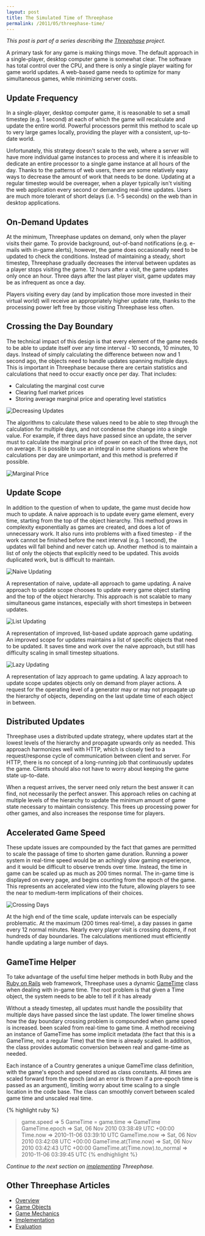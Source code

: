 ```yaml
---
layout: post
title: The Simulated Time of Threephase
permalink: /2011/05/threephase-time/
---
```


*This post is part of a series describing the [Threephase](/2011/05/threephase/)
project.*

A primary task for any game is making things move. The default approach in a
single-player, desktop computer game is somewhat clear. The software has total
control over the CPU, and there is only a single player waiting for game world
updates. A web-based game needs to optimize for many simultaneous games, while
minimizing server costs.

## Update Frequency

In a single-player, desktop computer game, it is reasonable to set a small
timestep (e.g. 1 second) at each of which the game will recalculate and update
the entire world. Powerful processors permit this method to scale up to very
large games locally, providing the player with a consistent, up-to-date world.

Unfortunately, this strategy doesn't scale to the web, where a server will have
more individual game instances to process and where it is infeasible to dedicate
an entire processor to a single game instance at all hours of the day. Thanks to
the patterns of web users, there are some relatively easy ways to decrease the
amount of work that needs to be done. Updating at a regular timestep would be
overeager, when a player typically isn't visiting the web application every
second or demanding real-time updates. Users are much more tolerant of short
delays (i.e. 1-5 seconds) on the web than in desktop applications.

## On-Demand Updates

At the minimum, Threephase updates on demand, only when the player visits their
game. To provide background, out-of-band notifications (e.g. e-mails with
in-game alerts), however, the game does occasionally need to be updated to check
the conditions. Instead of maintaining a steady, short timestep, Threephase
gradually decreases the interval between updates as a player stops visiting the
game. 12 hours after a visit, the game updates only once an hour. Three days
after the last player visit, game updates may be as infrequent as once a day.

Players visiting every day (and by implication those more invested in their
virtual world) will receive an appropriately higher update rate, thanks to the
processing power left free by those visiting Threephase less often.

## Crossing the Day Boundary

The technical impact of this design is that every element of the game needs to
be able to update itself over any time interval - 10 seconds, 10 minutes, 10
days. Instead of simply calculating the difference between now and 1 second ago,
the objects need to handle updates spanning multiple days. This is important in
Threephase because there are certain statistics and calculations that need to
occur exactly once per day. That includes:

* Calculating the marginal cost curve
* Clearing fuel market prices
* Storing average marginal price and operating level statistics

![Decreasing Updates](/images/threephase/frequency2.png)

The algorithms to calculate these values need to be able to step through the
calculation for multiple days, and not condense the change into a single value.
For example, if three days have passed since an update, the server must to
calculate the marginal price of power on each of the three days, not on average.
It is possible to use an integral in some situations where the calculations per
day are unimportant, and this method is preferred if possible.

![Marginal Price](/images/threephase/mp.png) 

## Update Scope

In addition to the question of when to update, the game must decide how much to
update. A naive approach is to update every game element, every time, starting
from the top of the object hierarchy. This method grows in complexity
exponentially as games are created, and does a lot of unnecessary work. It also
runs into problems with a fixed timestep - if the work cannot be finished before
the next interval (e.g. 1 second), the updates will fall behind and never catch
up. Another method is to maintain a list of only the objects that explicitly
need to be updated. This avoids duplicated work, but is difficult to maintain.

![Naive Updating](/images/threephase/update1.png)

A representation of naive, update-all approach to game updating. A naive
approach to update scope chooses to update every game object starting and the
top of the object hierarchy. This approach is not scalable to many simultaneous
game instances, especially with short timesteps in between updates.

![List Updating](/images/threephase/update2.png)

A representation of improved, list-based update approach game updating. An
improved scope for updates maintains a list of specific objects that need to be
updated. It saves time and work over the naive approach, but still has
difficulty scaling in small timestep situations.

![Lazy Updating](/images/threephase/update3.png)

A representation of lazy approach to game updating. A lazy approach to update
scope updates objects only on demand from player actions. A request for the
operating level of a generator may or may not propagate up the hierarchy of
objects, depending on the last update time of each object in between.


## Distributed Updates

Threephase uses a distributed update strategy, where updates start at the lowest
levels of the hierarchy and propagate upwards only as needed. This approach
harmonizes well with HTTP, which is closely tied to a request/response cycle of
communication between client and server. For HTTP, there is no concept of a
long-running job that continuously updates the game. Clients should also not
have to worry about keeping the game state up-to-date.

When a request arrives, the server need only return the best answer it can find,
not necessarily the perfect answer. This approach relies on caching at multiple
levels of the hierarchy to update the minimum amount of game state necessary to
maintain consistency. This frees up processing power for other games, and also
increases the response time for players.

## Accelerated Game Speed

These update issues are compounded by the fact that games are permitted to scale
the passage of time to shorten game duration. Running a power system in
real-time speed would be an achingly slow gaming experience, and it would be
difficult to observe trends over time. Instead, the time in game can be scaled
up as much as 200 times normal. The in-game time is displayed on every page, and
begins counting from the epoch of the game. This represents an accelerated view
into the future, allowing players to see the near to medium-term implications of
their choices.

![Crossing Days](/images/threephase/crossing-over2.png)

At the high end of the time scale, update intervals can be especially
problematic. At the maximum (200 times real-time), a day passes in game every 12
normal minutes. Nearly every player visit is crossing dozens, if not hundreds of
day boundaries. The calculations mentioned must efficiently handle updating a
large number of days.

## GameTime Helper

To take advantage of the useful time helper methods in both Ruby and the
[Ruby on Rails](http://rubyonrails.org/) web framework, Threephase uses a
dynamic
[GameTime](https://github.com/peplin/threephase/blob/master/app/models/game.rb#L103)
class when dealing with in-game time. The root problem is that given a Time
object, the system needs to be able to tell if it has already

Without a steady timestep, all updates must handle the possibility that multiple
days have passed since the last update. The lower timeline shows how the day
boundary crossing problem is compounded when game speed is increased. been
scaled from real-time to game time. A method receiving an instance of GameTime
has some implicit metadata (the fact that this is a GameTime, not a regular
Time) that the time is already scaled. In addition, the class provides automatic
conversion between real and game-time as needed.

Each instance of a Country generates a unique GameTime class definition, with
the game's epoch and speed stored as class constants. All times are scaled
forward from the epoch (and an error is thrown if a pre-epoch time is passed as
an argument), limiting worry about time scaling to a single location in the code
base. The class can smoothly convert between scaled game time
and unscaled real time.

{% highlight ruby %}
> game.speed
=> 5
> GameTime = game.time
=> GameTime
> GameTime.epoch
=> Sat, 06 Nov 2010 03:38:49 UTC +00:00
> Time.now
=> 2010-11-06 03:39:10 UTC
> GameTime.now
=> Sat, 06 Nov 2010 03:42:08 UTC +00:00
> GameTime.at(Time.now)
=> Sat, 06 Nov 2010 03:42:43 UTC +00:00
> GameTime.at(Time.now).to_normal
=> 2010-11-06 03:39:45 UTC
{% endhighlight %}

*Continue to the next section on
[implementing](/2011/05/threephase-implementation/) Threephase.*

## Other Threephase Articles

* [Overview](/2011/05/threephase/)
* [Game Objects](/2011/05/threephase-game-objects/)
* [Game Mechanics](/2011/05/threephase-mechanics/)
* [Implementation](/2011/05/threephase-implementation/)
* [Evaluation](/2011/05/threephase-time/)
